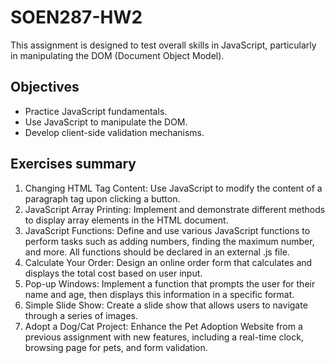 # SOEN287-HW2
This assignment is designed to test overall skills in JavaScript, particularly in manipulating the DOM (Document Object Model).

## Objectives
- Practice JavaScript fundamentals.
- Use JavaScript to manipulate the DOM.
- Develop client-side validation mechanisms.

## Exercises summary
1. Changing HTML Tag Content: Use JavaScript to modify the content of a paragraph tag upon clicking a button.
2. JavaScript Array Printing: Implement and demonstrate different methods to display array elements in the HTML document.
3. JavaScript Functions: Define and use various JavaScript functions to perform tasks such as adding numbers, finding the maximum number, and more. All functions should be declared in an external .js file.
4. Calculate Your Order: Design an online order form that calculates and displays the total cost based on user input.
5. Pop-up Windows: Implement a function that prompts the user for their name and age, then displays this information in a specific format.
6. Simple Slide Show: Create a slide show that allows users to navigate through a series of images.
7. Adopt a Dog/Cat Project: Enhance the Pet Adoption Website from a previous assignment with new features, including a real-time clock, browsing page for pets, and form validation.
